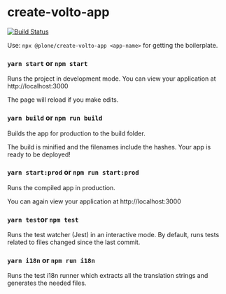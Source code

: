 # create-volto-app

[![Build Status](https://travis-ci.org/plone/create-volto-app.svg?branch=master)](https://travis-ci.org/plone/create-volto-app)

Use: `npx @plone/create-volto-app <app-name>` for getting the boilerplate.

### `yarn start` or `npm start`

Runs the project in development mode.
You can view your application at http://localhost:3000

The page will reload if you make edits.

### `yarn build` or `npm run build`

Builds the app for production to the build folder.

The build is minified and the filenames include the hashes. Your app is ready to be deployed!

### `yarn start:prod` or `npm run start:prod`

Runs the compiled app in production.

You can again view your application at http://localhost:3000

### `yarn test`or `npm test`

Runs the test watcher (Jest) in an interactive mode. By default, runs tests related to files changed since the last commit.

### `yarn i18n` or `npm run i18n`

Runs the test i18n runner which extracts all the translation strings and generates the needed files.
